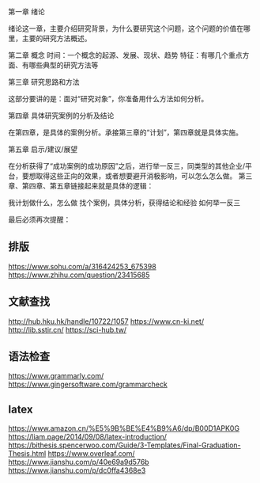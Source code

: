 第一章 绪论

绪论这一章，主要介绍研究背景，为什么要研究这个问题，这个问题的价值在哪里，主要的研究方法概述。

第二章 概念
时间：一个概念的起源、发展、现状、趋势
特征：有哪几个重点方面、有哪些典型的研究方法等

第三章 研究思路和方法

这部分要讲的是：面对“研究对象”，你准备用什么方法如何分析。

第四章 具体研究案例的分析及结论

在第四章，是具体的案例分析。承接第三章的“计划”，第四章就是具体实施。

第五章 启示/建议/展望

在分析获得了“成功案例的成功原因”之后，进行举一反三，同类型的其他企业/平台，要想取得这些正向的效果，或者想要避开消极影响，可以怎么怎么做。
第三章、第四章、第五章链接起来就是具体的逻辑：

我计划做什么，怎么做
找个案例，具体分析，获得结论和经验
如何举一反三

最后必须再次提醒：

## 排版
https://www.sohu.com/a/316424253_675398
https://www.zhihu.com/question/23415685

## 文献查找

http://hub.hku.hk/handle/10722/1057
https://www.cn-ki.net/
http://lib.sstir.cn/
https://sci-hub.tw/

## 语法检查

https://www.grammarly.com/
https://www.gingersoftware.com/grammarcheck

## latex

https://www.amazon.cn/%E5%9B%BE%E4%B9%A6/dp/B00D1APK0G
https://liam.page/2014/09/08/latex-introduction/
https://bithesis.spencerwoo.com/Guide/3-Templates/Final-Graduation-Thesis.html
https://www.overleaf.com/
https://www.jianshu.com/p/40e69a9d576b
https://www.jianshu.com/p/dc0ffa4368e3
